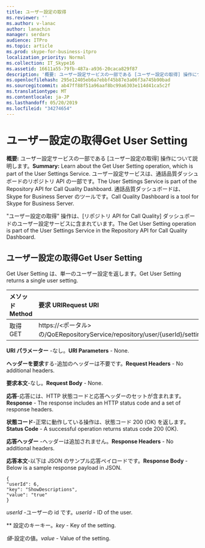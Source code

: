 ```yaml
---
title: ユーザー設定の取得
ms.reviewer: ''
ms.author: v-lanac
author: lanachin
manager: serdars
audience: ITPro
ms.topic: article
ms.prod: skype-for-business-itpro
localization_priority: Normal
ms.collection: IT_Skype16
ms.assetid: 16611a55-79fb-487a-a936-20caca829f87
description: '概要: ユーザー設定サービスの一部である [ユーザー設定の取得] 操作について説明します。 ユーザー設定サービスは、通話品質ダッシュボードのリポジトリ API の一部です。 通話品質ダッシュボードは、Skype for Business Server のツールです。'
ms.openlocfilehash: 295e12405eb6a7ebbf45b87e3a06f3a745b90bad
ms.sourcegitcommit: ab47ff88f51a96aaf8bc99a6303e114d41ca5c2f
ms.translationtype: MT
ms.contentlocale: ja-JP
ms.lasthandoff: 05/20/2019
ms.locfileid: "34274654"
---
```

# <a name="get-user-setting"></a><span data-ttu-id="cde63-105">ユーザー設定の取得</span><span class="sxs-lookup"><span data-stu-id="cde63-105">Get User Setting</span></span>
 
<span data-ttu-id="cde63-106">**概要:** ユーザー設定サービスの一部である [ユーザー設定の取得] 操作について説明します。</span><span class="sxs-lookup"><span data-stu-id="cde63-106">**Summary:** Learn about the Get User Setting operation, which is part of the User Settings Service.</span></span> <span data-ttu-id="cde63-107">ユーザー設定サービスは、通話品質ダッシュボードのリポジトリ API の一部です。</span><span class="sxs-lookup"><span data-stu-id="cde63-107">The User Settings Service is part of the Repository API for Call Quality Dashboard.</span></span> <span data-ttu-id="cde63-108">通話品質ダッシュボードは、Skype for Business Server のツールです。</span><span class="sxs-lookup"><span data-stu-id="cde63-108">Call Quality Dashboard is a tool for Skype for Business Server.</span></span>
  
<span data-ttu-id="cde63-109">"ユーザー設定の取得" 操作は、[リポジトリ API for Call Quality] ダッシュボードのユーザー設定サービスに含まれています。</span><span class="sxs-lookup"><span data-stu-id="cde63-109">The Get User Setting operation is part of the User Settings Service in the Repository API for Call Quality Dashboard.</span></span>
  
## <a name="get-user-setting"></a><span data-ttu-id="cde63-110">ユーザー設定の取得</span><span class="sxs-lookup"><span data-stu-id="cde63-110">Get User Setting</span></span>

<span data-ttu-id="cde63-111">Get User Setting は、単一のユーザー設定を返します。</span><span class="sxs-lookup"><span data-stu-id="cde63-111">Get User Setting returns a single user setting.</span></span>
  

|<span data-ttu-id="cde63-112">**メソッド**</span><span class="sxs-lookup"><span data-stu-id="cde63-112">**Method**</span></span>|<span data-ttu-id="cde63-113">**要求 URI**</span><span class="sxs-lookup"><span data-stu-id="cde63-113">**Request URI**</span></span>|<span data-ttu-id="cde63-114">**HTTP バージョン**</span><span class="sxs-lookup"><span data-stu-id="cde63-114">**HTTP Version**</span></span>|
|:-----|:-----|:-----|
|<span data-ttu-id="cde63-115">取得</span><span class="sxs-lookup"><span data-stu-id="cde63-115">GET</span></span>  <br/> |<span data-ttu-id="cde63-116">https://\<ポータル\>の/QoERepositoryService/repository/user/{userId}/setting/{key}</span><span class="sxs-lookup"><span data-stu-id="cde63-116">https://\<portal\>/QoERepositoryService/repository/user/{userId}/setting/{key}</span></span>  <br/> |<span data-ttu-id="cde63-117">HTTP/1.1</span><span class="sxs-lookup"><span data-stu-id="cde63-117">HTTP/1.1</span></span>  <br/> |
   
 <span data-ttu-id="cde63-118">**URI パラメーター** -なし。</span><span class="sxs-lookup"><span data-stu-id="cde63-118">**URI Parameters** - None.</span></span>
  
 <span data-ttu-id="cde63-119">**ヘッダーを要求**する-追加のヘッダーは不要です。</span><span class="sxs-lookup"><span data-stu-id="cde63-119">**Request Headers** - No additional headers.</span></span>
  
 <span data-ttu-id="cde63-120">**要求本文**-なし。</span><span class="sxs-lookup"><span data-stu-id="cde63-120">**Request Body** - None.</span></span>
  
 <span data-ttu-id="cde63-121">**応答**-応答には、HTTP 状態コードと応答ヘッダーのセットが含まれます。</span><span class="sxs-lookup"><span data-stu-id="cde63-121">**Response** - The response includes an HTTP status code and a set of response headers.</span></span>
  
 <span data-ttu-id="cde63-122">**状態コード**-正常に動作している操作は、状態コード 200 (OK) を返します。</span><span class="sxs-lookup"><span data-stu-id="cde63-122">**Status Code** - A successful operation returns status code 200 (OK).</span></span>
  
 <span data-ttu-id="cde63-123">**応答ヘッダー** -ヘッダーは追加されません。</span><span class="sxs-lookup"><span data-stu-id="cde63-123">**Response Headers** - No additional headers.</span></span>
  
 <span data-ttu-id="cde63-124">**応答本文**-以下は JSON のサンプル応答ペイロードです。</span><span class="sxs-lookup"><span data-stu-id="cde63-124">**Response Body** - Below is a sample response payload in JSON.</span></span>
  
```
{
"userId": 6,
"key": "ShowDescriptions",
"value": "true"
}
```

 <span data-ttu-id="cde63-125">*userId* -ユーザーの id です。</span><span class="sxs-lookup"><span data-stu-id="cde63-125">*userId*  - ID of the user.</span></span>
  
 <span data-ttu-id="cde63-126">\*\* 設定のキーキー。</span><span class="sxs-lookup"><span data-stu-id="cde63-126">*key*  - Key of the setting.</span></span>
  
 <span data-ttu-id="cde63-127">*値*-設定の値。</span><span class="sxs-lookup"><span data-stu-id="cde63-127">*value*  - Value of the setting.</span></span>
  


